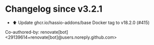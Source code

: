 # Changelog since v3.2.1
- ⬆️ Update ghcr.io/hassio-addons/base Docker tag to v18.2.0 (#415)

Co-authored-by: renovate[bot] <29139614+renovate[bot]@users.noreply.github.com> 
